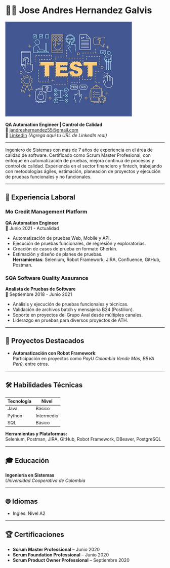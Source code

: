 # 👨‍💻 Jose Andres Hernandez Galvis

![Banner](https://github.com/JoseAndresHG/JoseAndresHG/blob/main/Test.webp)

**QA Automation Engineer | Control de Calidad**  
📧 jandreshernandez55@gmail.com  
🔗 [LinkedIn](https://www.linkedin.com) *(Agrega aquí tu URL de LinkedIn real)*  

---

Ingeniero de Sistemas con más de 7 años de experiencia en el área de calidad de software. Certificado como Scrum Master Profesional, con enfoque en automatización de pruebas, mejora continua de procesos y control de calidad. Experiencia en el sector financiero y fintech, trabajando con metodologías ágiles, estimación, planeación de proyectos y ejecución de pruebas funcionales y no funcionales.

---

## 💼 Experiencia Laboral

### **Mo Credit Management Platform**  
**QA Automation Engineer**  
📅 Junio 2021 - Actualidad  
- Automatización de pruebas Web, Mobile y API.  
- Ejecución de pruebas funcionales, de regresión y exploratorias.  
- Creación de casos de prueba en formato Gherkin.  
- Estimación y diseño de planes de pruebas.  
**Herramientas**: Selenium, Robot Framework, JIRA, Confluence, GitHub, Postman.

### **SQA Software Quality Assurance**  
**Analista de Pruebas de Software**  
📅 Septiembre 2018 - Junio 2021  
- Análisis y ejecución de pruebas funcionales y técnicas.  
- Validación de archivos batch y mensajería B24 (Postilion).  
- Soporte en proyectos del Grupo Aval desde múltiples canales.  
- Liderazgo en pruebas para diversos proyectos de ATH.  

---

## 🚀 Proyectos Destacados

- **Automatización con Robot Framework**:  
  Participación en proyectos como *PayU Colombia Vende Más*, *BBVA Perú*, entre otros.

---

## 🛠 Habilidades Técnicas

| Tecnología        | Nivel        |
|------------------|--------------|
| Java             | Básico       |
| Python           | Intermedio   |
| SQL              | Básico       |

**Herramientas y Plataformas:**  
Selenium, Postman, JIRA, GitHub, Robot Framework, DBeaver, PostgreSQL

---

## 🎓 Educación

**Ingeniería en Sistemas**  
*Universidad Cooperativa de Colombia*

---

## 🌐 Idiomas

- Inglés: Nivel A2

---

## 🏆 Certificaciones

- **Scrum Master Professional** – Junio 2020  
- **Scrum Foundation Professional** – Junio 2020  
- **Scrum Product Owner Professional** – Septiembre 2020

